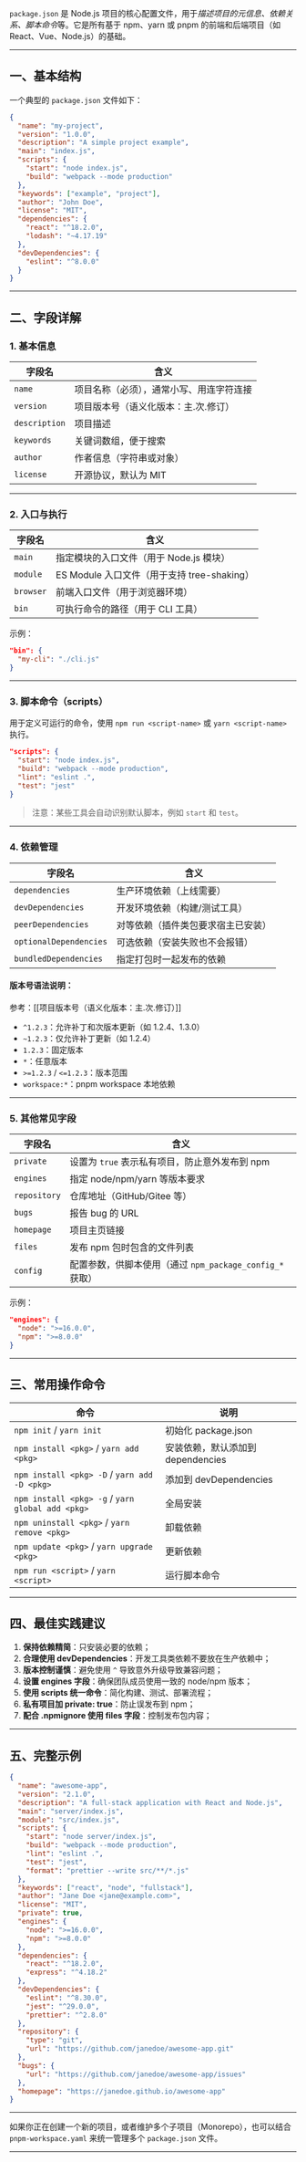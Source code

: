 `package.json` 是 Node.js 项目的核心配置文件，用于*描述项目的元信息、依赖关系、脚本命令*等。它是所有基于 npm、yarn 或 pnpm 的前端和后端项目（如 React、Vue、Node.js）的基础。

---

## 一、基本结构

一个典型的 `package.json` 文件如下：

```json
{
  "name": "my-project",
  "version": "1.0.0",
  "description": "A simple project example",
  "main": "index.js",
  "scripts": {
    "start": "node index.js",
    "build": "webpack --mode production"
  },
  "keywords": ["example", "project"],
  "author": "John Doe",
  "license": "MIT",
  "dependencies": {
    "react": "^18.2.0",
    "lodash": "~4.17.19"
  },
  "devDependencies": {
    "eslint": "^8.0.0"
  }
}
```

---

## 二、字段详解

### 1. 基本信息

| 字段名           | 含义                   |
| ------------- | -------------------- |
| `name`        | 项目名称（必须），通常小写、用连字符连接 |
| `version`     | 项目版本号（语义化版本：主.次.修订）  |
| `description` | 项目描述                 |
| `keywords`    | 关键词数组，便于搜索           |
| `author`      | 作者信息（字符串或对象）         |
| `license`     | 开源协议，默认为 MIT         |

---

### 2. 入口与执行

| 字段名        | 含义 |
|---------------|------|
| `main`        | 指定模块的入口文件（用于 Node.js 模块） |
| `module`      | ES Module 入口文件（用于支持 tree-shaking） |
| `browser`     | 前端入口文件（用于浏览器环境） |
| `bin`         | 可执行命令的路径（用于 CLI 工具） |

示例：
```json
"bin": {
  "my-cli": "./cli.js"
}
```

---

### 3. 脚本命令（scripts）

用于定义可运行的命令，使用 `npm run <script-name>` 或 `yarn <script-name>` 执行。

```json
"scripts": {
  "start": "node index.js",
  "build": "webpack --mode production",
  "lint": "eslint .",
  "test": "jest"
}
```

> 注意：某些工具会自动识别默认脚本，例如 `start` 和 `test`。

---

### 4. 依赖管理

| 字段名           | 含义 |
|------------------|------|
| `dependencies`   | 生产环境依赖（上线需要） |
| `devDependencies`| 开发环境依赖（构建/测试工具） |
| `peerDependencies`| 对等依赖（插件类包要求宿主已安装） |
| `optionalDependencies`| 可选依赖（安装失败也不会报错） |
| `bundledDependencies`| 指定打包时一起发布的依赖 |

#### 版本号语法说明：
参考：[[项目版本号（语义化版本：主.次.修订）]]

- `^1.2.3`：允许补丁和次版本更新（如 1.2.4、1.3.0）
- `~1.2.3`：仅允许补丁更新（如 1.2.4）
- `1.2.3`：固定版本
- `*`：任意版本
- `>=1.2.3` / `<=1.2.3`：版本范围
- `workspace:*`：pnpm workspace 本地依赖

---

### 5. 其他常见字段

| 字段名             | 含义 |
|--------------------|------|
| `private`          | 设置为 `true` 表示私有项目，防止意外发布到 npm |
| `engines`          | 指定 node/npm/yarn 等版本要求 |
| `repository`       | 仓库地址（GitHub/Gitee 等） |
| `bugs`             | 报告 bug 的 URL |
| `homepage`         | 项目主页链接 |
| `files`            | 发布 npm 包时包含的文件列表 |
| `config`           | 配置参数，供脚本使用（通过 `npm_package_config_*` 获取） |

示例：
```json
"engines": {
  "node": ">=16.0.0",
  "npm": ">=8.0.0"
}
```

---

## 三、常用操作命令

| 命令                                               | 说明                      |
| ------------------------------------------------ | ----------------------- |
| `npm init` / `yarn init`                         | 初始化 package.json        |
| `npm install <pkg>` / `yarn add <pkg>`           | 安装依赖，默认添加到 dependencies |
| `npm install <pkg> -D` / `yarn add -D <pkg>`     | 添加到 devDependencies     |
| `npm install <pkg> -g` / `yarn global add <pkg>` | 全局安装                    |
| `npm uninstall <pkg>` / `yarn remove <pkg>`      | 卸载依赖                    |
| `npm update <pkg>` / `yarn upgrade <pkg>`        | 更新依赖                    |
| `npm run <script>` / `yarn <script>`             | 运行脚本命令                  |

---

## 四、最佳实践建议

1. **保持依赖精简**：只安装必要的依赖；
2. **合理使用 devDependencies**：开发工具类依赖不要放在生产依赖中；
3. **版本控制谨慎**：避免使用 `^` 导致意外升级导致兼容问题；
4. **设置 engines 字段**：确保团队成员使用一致的 node/npm 版本；
5. **使用 scripts 统一命令**：简化构建、测试、部署流程；
6. **私有项目加 private: true**：防止误发布到 npm；
7. **配合 .npmignore 使用 files 字段**：控制发布包内容；

---

## 五、完整示例

```json
{
  "name": "awesome-app",
  "version": "2.1.0",
  "description": "A full-stack application with React and Node.js",
  "main": "server/index.js",
  "module": "src/index.js",
  "scripts": {
    "start": "node server/index.js",
    "build": "webpack --mode production",
    "lint": "eslint .",
    "test": "jest",
    "format": "prettier --write src/**/*.js"
  },
  "keywords": ["react", "node", "fullstack"],
  "author": "Jane Doe <jane@example.com>",
  "license": "MIT",
  "private": true,
  "engines": {
    "node": ">=16.0.0",
    "npm": ">=8.0.0"
  },
  "dependencies": {
    "react": "^18.2.0",
    "express": "^4.18.2"
  },
  "devDependencies": {
    "eslint": "^8.30.0",
    "jest": "^29.0.0",
    "prettier": "^2.8.0"
  },
  "repository": {
    "type": "git",
    "url": "https://github.com/janedoe/awesome-app.git"
  },
  "bugs": {
    "url": "https://github.com/janedoe/awesome-app/issues"
  },
  "homepage": "https://janedoe.github.io/awesome-app"
}
```

---

如果你正在创建一个新的项目，或者维护多个子项目（Monorepo），也可以结合 `pnpm-workspace.yaml` 来统一管理多个 `package.json` 文件。

---


